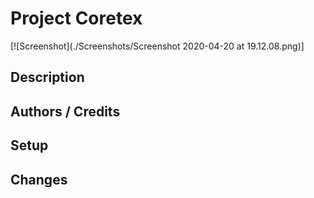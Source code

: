 # Project Coretex

[![Screenshot](./Screenshots/Screenshot 2020-04-20 at 19.12.08.png)]


## Description

## Authors / Credits


## Setup




## Changes

